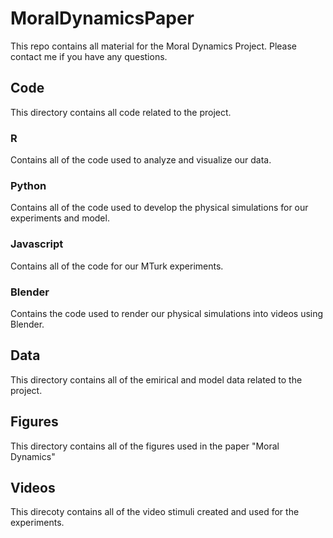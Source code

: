 # MoralDynamicsPaper

This repo contains all material for the Moral Dynamics Project. Please contact me if you have any questions.

## Code

This directory contains all code related to the project.

### R

Contains all of the code used to analyze and visualize our data.

### Python

Contains all of the code used to develop the physical simulations for our experiments and model.

### Javascript

Contains all of the code for our MTurk experiments.

### Blender

Contains the code used to render our physical simulations into videos using Blender.

## Data

This directory contains all of the emirical and model data related to the project.

## Figures

This directory contains all of the figures used in the paper "Moral Dynamics"

## Videos

This direcoty contains all of the video stimuli created and used for the experiments.
